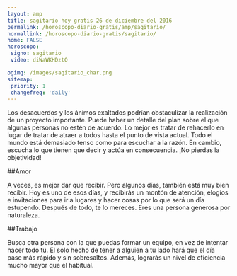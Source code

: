```yaml
---
layout: amp
title: sagitario hoy gratis 26 de diciembre del 2016 
permalink: /horoscopo-diario-gratis/amp/sagitario/
normallink: /horoscopo-diario-gratis/sagitario/
home: FALSE
horoscopo:
 signo: sagitario
 video: diWaWKHDztQ

ogimg: /images/sagitario_char.png
sitemap:
 priority: 1
 changefreq: 'daily'
---
```



Los desacuerdos y los ánimos exaltados podrían obstaculizar la realización de un proyecto importante. Puede haber un detalle del plan sobre el que algunas personas no estén de acuerdo. Lo mejor es tratar de rehacerlo en lugar de tratar de atraer a todos hasta el punto de vista actual. Todo el mundo está demasiado tenso como para escuchar a la razón. En cambio, escucha lo que tienen que decir y actúa en consecuencia. ¡No pierdas la objetividad!

##Amor

A veces, es mejor dar que recibir. Pero algunos días, también está muy bien recibir. Hoy es uno de esos días, y recibirás un montón de atención, elogios e invitaciones para ir a lugares y hacer cosas por lo que será un día estupendo. Después de todo, te lo mereces. Eres una persona generosa por naturaleza.

##Trabajo

Busca otra persona con la que puedas formar un equipo, en vez de intentar hacer todo tú. El solo hecho de tener a alguien a tu lado hará que el día pase más rápido y sin sobresaltos. Además, lograrás un nivel de eficiencia mucho mayor que el habitual.